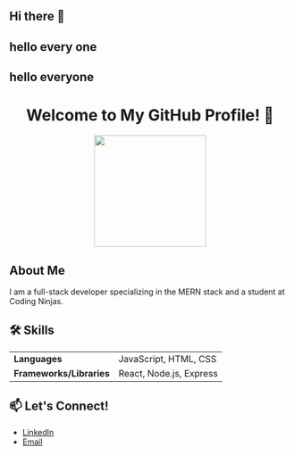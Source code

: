 ## Hi there  👋
## hello every one
<h2 style="backgroundcolor:red">hello everyone</h2>
<h1 align="center">Welcome to My GitHub Profile! 👋</h1>

<p align="center">
    <img src="https://link-to-your-image.com/photo.jpg" width="200" height="200">
</p>

## About Me
I am a full-stack developer specializing in the MERN stack and a student at Coding Ninjas.

<h2>🛠 Skills</h2>

<table>
    <tr>
        <td><b>Languages</b></td>
        <td>JavaScript, HTML, CSS</td>
    </tr>
    <tr>
        <td><b>Frameworks/Libraries</b></td>
        <td>React, Node.js, Express</td>
    </tr>
</table>

## 📫 Let's Connect!
- <a href="https://www.linkedin.com/in/your-profile">LinkedIn</a>
- <a href="mailto:your-email@example.com">Email</a>

<!--
**AjayPrajapathi/AjayPrajapathi** is a ✨ _special_ ✨ repository because its `README.md` (this file) appears on your GitHub profile.
<h2>hello everyone</h2>
Here are some ideas to get you started:

- 🔭 I’m currently working on ...
- 🌱 I’m currently learning ...
- 👯 I’m looking to collaborate on ...
- 🤔 I’m looking for help with ...
- 💬 Ask me about ...
- 📫 How to reach me: ...
- 😄 Pronouns: ...
- ⚡ Fun fact: ...
-->
